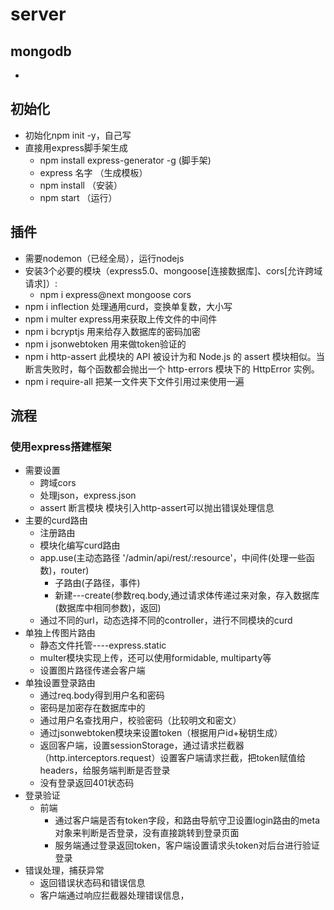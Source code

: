 # server
## mongodb 
- 
## 初始化
- 初始化npm init -y，自己写
- 直接用express脚手架生成
  - npm install express-generator -g  (脚手架)
  - express 名字 （生成模板）
  - npm install  （安装）
  - npm start  （运行）
## 插件
- 需要nodemon（已经全局），运行nodejs
- 安装3个必要的模块（express5.0、mongoose[连接数据库]、cors[允许跨域请求]）:
  - npm i express@next mongoose cors
- npm i inflection 处理通用curd，变换单复数，大小写
- npm i multer express用来获取上传文件的中间件
- npm i bcryptjs 用来给存入数据库的密码加密
- npm i jsonwebtoken 用来做token验证的
- npm i http-assert 此模块的 API 被设计为和 Node.js 的 assert 模块相似。当断言失败时，每个函数都会抛出一个 http-errors 模块下的 HttpError 实例。
- npm i require-all 把某一文件夹下文件引用过来使用一遍


## 流程
### 使用express搭建框架
- 需要设置
  - 跨域cors
  - 处理json，express.json
  - assert 断言模块 模块引入http-assert可以抛出错误处理信息
- 主要的curd路由
  - 注册路由
  - 模块化编写curd路由
  - app.use(主动态路径 '/admin/api/rest/:resource'，中间件(处理一些函数)，router)
    - 子路由(子路径，事件)
    - 新建---create(参数req.body,通过请求体传递过来对象，存入数据库(数据库中相同参数)，返回)
  - 通过不同的url，动态选择不同的controller，进行不同模块的curd
- 单独上传图片路由
  - 静态文件托管----express.static
  - multer模块实现上传，还可以使用formidable, multiparty等
  - 设置图片路径传递会客户端
- 单独设置登录路由
  - 通过req.body得到用户名和密码
  - 密码是加密存在数据库中的
  - 通过用户名查找用户，校验密码（比较明文和密文）
  - 通过jsonwebtoken模块来设置token（根据用户id+秘钥生成）
  - 返回客户端，设置sessionStorage，通过请求拦截器（http.interceptors.request）设置客户端请求拦截，把token赋值给headers，给服务端判断是否登录
  - 没有登录返回401状态码
- 登录验证
  - 前端
    - 通过客户端是否有token字段，和路由导航守卫设置login路由的meta对象来判断是否登录，没有直接跳转到登录页面
    - 服务端通过登录返回token，客户端设置请求头token对后台进行验证登录
- 错误处理，捕获异常
  - 返回错误状态码和错误信息
  - 客户端通过响应拦截器处理错误信息，